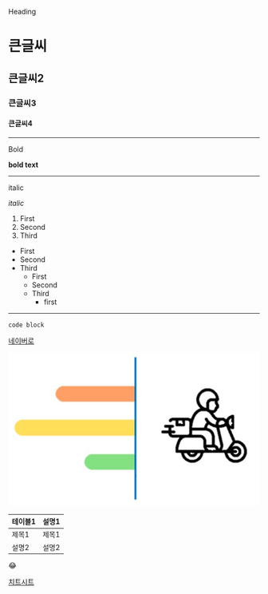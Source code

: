 Heading
# 큰글씨
## 큰글씨2 
### 큰글씨3
#### 큰글씨4

---
Bold

**bold text**

---
italic

*italic*

1. First
2. Second
3. Third

- First
- Second
- Third
    - First
    - Second
    - Third
        - first

---
``` 
code block
```

[네이버로](https://www.naver.com)

![대체 텍스트](./image.jpg)

| 테이블1 | 설명1|
| ------  | ------ |
| 제목1   | 제목1|
| 설명2|설명2|


:joy:

[치트시트](https://www.markdownguide.org/cheat-sheet)
